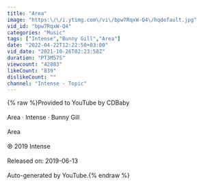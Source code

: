 ```yaml
---
title: "Area"
image: "https:\/\/i.ytimg.com\/vi\/bpw7RqxW-Q4\/hqdefault.jpg"
vid_id: "bpw7RqxW-Q4"
categories: "Music"
tags: ["Intense","Bunny Gill","Area"]
date: "2022-04-22T12:22:50+03:00"
vid_date: "2021-10-26T02:23:58Z"
duration: "PT3M57S"
viewcount: "42883"
likeCount: "839"
dislikeCount: ""
channel: "Intense - Topic"
---
```

{% raw %}Provided to YouTube by CDBaby<br /><br />Area · Intense · Bunny Gill<br /><br />Area<br /><br />℗ 2019 Intense<br /><br />Released on: 2019-06-13<br /><br />Auto-generated by YouTube.{% endraw %}
